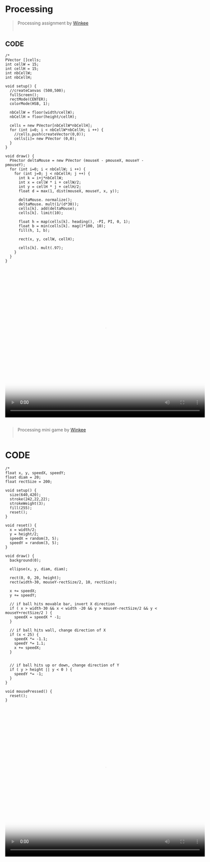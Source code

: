 # Processing

> Processing assignment by [Winkee](AboutUs/Winke.md) <br><br>


## CODE

```Processing
/*
PVector []cells;
int cellW = 15;
int cellH = 15;
int nbCellW;
int nbCellH;

void setup() {
  //createCanvas (500,500);
  fullScreen();
  rectMode(CENTER);
  colorMode(HSB, 1);
  
  nbCellW = floor(width/cellW);
  nbCellH = floor(height/cellH);
  
  cells = new PVector[nbCellW*nbCellH];
  for (int i=0; i < nbCellW*nbCellH; i ++) {
    //cells.push(createVector(0,0));
    cells[i]= new PVector (0,0); 
  }
}

void draw() {
  PVector deltaMouse = new PVector (mouseX - pmouseX, mouseY - pmouseY);
  for (int i=0; i < nbCellW; i ++) {
    for (int j=0; j < nbCellH; j ++) {
      int k = i+j*nbCellW;
      int x = cellW * i + cellW/2;
      int y = cellH * j + cellH/2;
      float d = max(1, dist(mouseX, mouseY, x, y));
      
      deltaMouse. normalize();
      deltaMouse. mult(1/(d*30));
      cells[k]. add(deltaMouse);
      cells[k]. limit(10);
      
      float h = map(cells[k]. heading(), -PI, PI, 0, 1);
      float b = min(cells[k]. mag()*100, 10);
      fill(h, 1, b);
      
      rect(x, y, cellW, cellH);
      
      cells[k]. mult(.97);
    }
  }
}  
```
<video width="640" height="480" poster="img/processing%20logo.jpg" controls>
   <source src="img/Brush%20by%20wink.gif" type="video/gif">
   <source src="movie.ogg" type="video/ogg">
</video>
<br>
<br>

> Processing mini game by [Winkee](AboutUs/Winke.md) <br><br>

# CODE

```Processing
/*
float x, y, speedX, speedY;
float diam = 20;
float rectSize = 200;

void setup() {
  size(640,420);
  stroke(242,22,22);
  strokeWeight(3);
  fill(255);
  reset();
}

void reset() {
  x = width/2;
  y = height/2;
  speedX = random(3, 5);
  speedY = random(3, 5);
}

void draw() { 
  background(0);
  
  ellipse(x, y, diam, diam);

  rect(0, 0, 20, height);
  rect(width-30, mouseY-rectSize/2, 10, rectSize);

  x += speedX;
  y += speedY;

  // if ball hits movable bar, invert X direction
  if ( x > width-30 && x < width -20 && y > mouseY-rectSize/2 && y < mouseY+rectSize/2 ) {
    speedX = speedX * -1;
  } 

  // if ball hits wall, change direction of X
  if (x < 25) {
    speedX *= -1.1;
    speedY *= 1.1;
    x += speedX;
  }


  // if ball hits up or down, change direction of Y   
  if ( y > height || y < 0 ) {
    speedY *= -1;
  }
}

void mousePressed() {
  reset();
}
```
<video width="640" height="480" poster="img/processing%20logo.jpg" controls>
   <source src="img/PINGPONG%20by%20wink.gif" type="video/gif">
   <source src="movie.ogg" type="video/ogg">
</video>
<br>
<br>